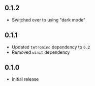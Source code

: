 0.1.2
-----
- Switched over to using "dark mode"


0.1.1
-----
- Updated `tetromino` dependency to `0.2`
- Removed `winit` dependency


0.1.0
-----
- Initial release
